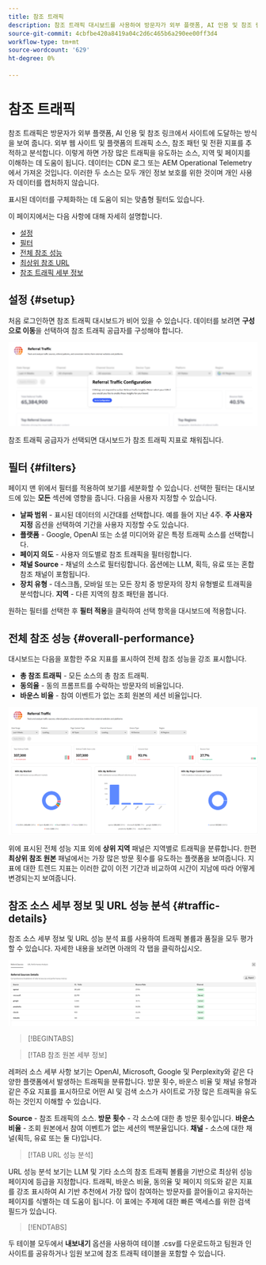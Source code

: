 ```yaml
---
title: 참조 트래픽
description: 참조 트래픽 대시보드를 사용하여 방문자가 외부 플랫폼, AI 인용 및 참조 링크에서 사이트에 도착하는 방법을 알아봅니다.
source-git-commit: 4cbfbe420a8419a04c2d6c465b6a290ee00ff3d4
workflow-type: tm+mt
source-wordcount: '629'
ht-degree: 0%

---
```



# 참조 트래픽

참조 트래픽은 방문자가 외부 플랫폼, AI 인용 및 참조 링크에서 사이트에 도달하는 방식을 보여 줍니다. 외부 웹 사이트 및 플랫폼의 트래픽 소스, 참조 패턴 및 전환 지표를 추적하고 분석합니다. 이렇게 하면 가장 많은 트래픽을 유도하는 소스, 지역 및 페이지를 이해하는 데 도움이 됩니다. 데이터는 CDN 로그 또는 AEM Operational Telemetry에서 가져온 것입니다. 이러한 두 소스는 모두 개인 정보 보호를 위한 것이며 개인 사용자 데이터를 캡처하지 않습니다.

표시된 데이터를 구체화하는 데 도움이 되는 맞춤형 필터도 있습니다.

이 페이지에서는 다음 사항에 대해 자세히 설명합니다.

* [설정](#setup)
* [필터](#filters)
* [전체 참조 성능](#overall-performance)
* [최상위 참조 URL](#top-referrals)
* [참조 트래픽 세부 정보](#traffic-details)

## 설정 {#setup}

처음 로그인하면 참조 트래픽 대시보드가 비어 있을 수 있습니다. 데이터를 보려면 **구성으로 이동**&#x200B;을 선택하여 참조 트래픽 공급자를 구성해야 합니다.

![조회 설정](/help/dashboards/assets/referral-setup1.png)

<!--- 1. Select your Source (either CDN logs or AEM Operational Telemetry).
2. Enter a primary contact email.
3. Click **Request activation** to enable data ingestion. Hiding this until confirmation from PM-->

참조 트래픽 공급자가 선택되면 대시보드가 참조 트래픽 지표로 채워집니다.

## 필터 {#filters}

페이지 맨 위에서 필터를 적용하여 보기를 세분화할 수 있습니다. 선택한 필터는 대시보드에 있는 **모든** 섹션에 영향을 줍니다. 다음을 사용자 지정할 수 있습니다.

* **날짜 범위** - 표시된 데이터의 시간대를 선택합니다. 예를 들어 지난 4주. **주 사용자 지정** 옵션을 선택하여 기간을 사용자 지정할 수도 있습니다.
* **플랫폼** - Google, OpenAI 또는 소셜 미디어와 같은 특정 트래픽 소스를 선택합니다.
* **페이지 의도** - 사용자 의도별로 참조 트래픽을 필터링합니다.
* **채널 Source** - 채널의 소스로 필터링합니다. 옵션에는 LLM, 획득, 유료 또는 혼합 참조 채널이 포함됩니다.
* **장치 유형** - 데스크톱, 모바일 또는 모든 장치 중 방문자의 장치 유형별로 트래픽을 분석합니다.
  **지역** - 다른 지역의 참조 패턴을 봅니다.

원하는 필터를 선택한 후 **필터 적용**&#x200B;을 클릭하여 선택 항목을 대시보드에 적용합니다.

## 전체 참조 성능 {#overall-performance}

대시보드는 다음을 포함한 주요 지표를 표시하여 전체 참조 성능을 강조 표시합니다.

* **총 참조 트래픽** - 모든 소스의 총 참조 트래픽.
* **동의율** - 동의 프롬프트를 수락하는 방문자의 비율입니다.
* **바운스 비율** - 참여 이벤트가 없는 조회 원본의 세션 비율입니다.

![참조 페이지](/help/dashboards/assets/referral-traffic.png)

위에 표시된 전체 성능 지표 외에 **상위 지역** 패널은 지역별로 트래픽을 분류합니다. 한편 **최상위 참조 원본** 패널에서는 가장 많은 방문 횟수를 유도하는 플랫폼을 보여줍니다. 지표에 대한 트렌드 지표는 이러한 값이 이전 기간과 비교하여 시간이 지남에 따라 어떻게 변경되는지 보여줍니다.

<!--## Top Referral URLs {#top-referrals}

The Top Referral URLs list surfaces your site’s most visited pages from referrals.

![Top Referral URLs](/help/dashboards/assets/top-url.png)-->

## 참조 소스 세부 정보 및 URL 성능 분석 {#traffic-details}

참조 소스 세부 정보 및 URL 성능 분석 표를 사용하여 트래픽 볼륨과 품질을 모두 평가할 수 있습니다. 자세한 내용을 보려면 아래의 각 탭을 클릭하십시오.

![참조 트래픽 세부 정보](/help/dashboards/assets/traffic-details.png)

>[!BEGINTABS]

>[!TAB 참조 원본 세부 정보]

레퍼러 소스 세부 사항 보기는 OpenAI, Microsoft, Google 및 Perplexity와 같은 다양한 플랫폼에서 발생하는 트래픽을 분류합니다. 방문 횟수, 바운스 비율 및 채널 유형과 같은 주요 지표를 표시하므로 어떤 AI 및 검색 소스가 사이트로 가장 많은 트래픽을 유도하는 것인지 이해할 수 있습니다.

**Source** - 참조 트래픽의 소스.
**방문 횟수** - 각 소스에 대한 총 방문 횟수입니다.
**바운스 비율** - 조회 원본에서 참여 이벤트가 없는 세션의 백분율입니다.
**채널** - 소스에 대한 채널(획득, 유료 또는 둘 다)입니다.

>[!TAB URL 성능 분석]

URL 성능 분석 보기는 LLM 및 기타 소스의 참조 트래픽 볼륨을 기반으로 최상위 성능 페이지에 등급을 지정합니다. 트래픽, 바운스 비율, 동의율 및 페이지 의도와 같은 지표를 강조 표시하여 AI 기반 추천에서 가장 많이 참여하는 방문자를 끌어들이고 유지하는 페이지를 식별하는 데 도움이 됩니다. 이 표에는 주제에 대한 빠른 액세스를 위한 검색 필드가 있습니다.

>[!ENDTABS]

두 테이블 모두에서 **내보내기** 옵션을 사용하여 테이블 .csv를 다운로드하고 팀원과 인사이트를 공유하거나 임원 보고에 참조 트래픽 테이블을 포함할 수 있습니다.
